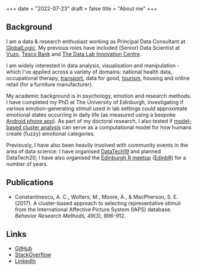 +++
date = "2022-07-23"
draft = false
title = "About me"
+++


## Background

I am a data & research enthusiast working as Principal Data Consultant at [GlobalLogic](https://www.globallogic.com/uk/). My previous roles have included (Senior) Data Scientist at [Vuzo](https://vuzo.co.uk/), [Tesco Bank](https://www.tescobank.com/) and [The Data Lab Innovation Centre](https://www.thedatalab.com/).

I am widely interested in data analysis, visualisation and manipulation - which I've applied across a variety of domains: national health data, occupational therapy, [transport](http://edinbr.org/edinbr/2018/06/15/may-meeting-extra-ShinyAppCode.html), data for good, [tourism](https://www.meetup.com/Newcastle-Upon-Tyne-Data-Science-Meetup/events/257156380/), housing and online retail (for a furniture manufacturer). 

My academic background is in psychology, emotion and research methods. I have completed my PhD at The University of Edinburgh, investigating if various emotion-generating stimuli used in lab settings could approximate emotional states occurring in daily life (as measured using a bespoke [Android phone app](https://github.com/CaterinaC/Android_App)). As part of my doctoral research, I also tested if [model-based cluster analysis](https://cran.r-project.org/web/packages/mclust/vignettes/mclust.html) can serve as a computational model for how humans create (fuzzy) emotional categories. 

Previously, I have also been heavily involved with community events in the area of data science: I have organised [DataTech19](https://www.datafest.global/data-tech) and planned DataTech20; I have also organised the [Edinburgh R meetup](https://www.meetup.com/EdinbR/) ([EdinbR](http://edinbr.org/)) for a number of years.



## Publications

* Constantinescu, A. C., Wolters, M., Moore, A., & MacPherson, S. E. (2017). A cluster-based approach to selecting representative stimuli from the International Affective Picture System (IAPS) database. _Behavior Research Methods, 49_(3), 896-912.


## Links

* [GitHub](https://github.com/CaterinaC)
* [StackOverflow](https://stackoverflow.com/users/4709730/lexconstantine)
* [LinkedIn](https://www.linkedin.com/in/alexandra-caterina-constantinescu-8168355a/)
